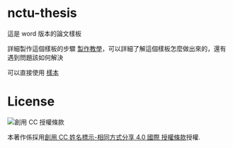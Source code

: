 # nctu-thesis

這是 word 版本的論文樣板

詳細製作這個樣板的步驟 [製作教學](./tutorial)，可以詳細了解這個樣板怎麼做出來的，還有遇到問題該如何解決

可以直接使用 [樣本](./master-thesis.docx)

# License

![創用 CC 授權條款](https://i.creativecommons.org/l/by-sa/4.0/88x31.png)

本著作係採用[創用 CC 姓名標示-相同方式分享 4.0 國際 授權條款](http://creativecommons.org/licenses/by-sa/4.0/)授權.
